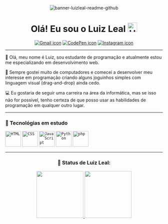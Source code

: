 <div align="center">
    <img src="https://i.ibb.co/1bxP1gZ/banner-luizleal-readme-github.png" alt="banner-luizleal-readme-github" border="0">
    <h1>Olá! Eu sou o Luiz Leal  <img src="https://media.tenor.com/Wx9IEmZZXSoAAAAj/hi.gif" alt=Hand icon" width="30px"/></h1>
</div>
<div align="center">
    <a href="mailto:luizleal.dev@gmail.com?subject=&body=Hi, my name is..."><img src="https://img.shields.io/badge/Gmail-D14836?style=for-the-badge&logo=gmail&logoColor=white" alt="Gmail icon"/></a>
    <a href="https://codepen.io/luiz-dev"><img src="https://img.shields.io/badge/Codepen-000000?style=for-the-badge&logo=codepen&logoColor=white" alt="CodePen icon" /></a>
    <a href="https://instagram.com/luizz.dev?igshid=YmMyMTA2M2Y="><img src="https://img.shields.io/badge/Instagram-E4405F?style=for-the-badge&logo=instagram&logoColor=white" alt="Instagram icon" /></a>
</div>
<hr>
<div>
    <p>👋 Olá, meu nome é Luiz, sou estudante de programação e atualmente estou me especializando em desenvolvimento web.</p>
    <p>🧒 Sempre gostei muito de computadores e comecei a desenvolver meu interesse em programação criando alguns joguinhos simples com linguagem visual (drag-and-drop) ainda cedo.</p>
     <p>💻 Eu gostaria de seguir uma carreira na área da informática, mas se isso não for possível, tenho certeza de que posso usar as habilidades de programação em qualquer outro lugar.</p>
</div>
<hr>
<div>
    <h3>📖 Tecnológias em estudo</h3>
    <div>
       <code><img height="50" src="https://user-images.githubusercontent.com/25181517/192158954-f88b5814-d510-4564-b285-dff7d6400dad.png" alt="HTML" title="HTML" /></code>
       <code><img height="50" src="https://user-images.githubusercontent.com/25181517/183898674-75a4a1b1-f960-4ea9-abcb-637170a00a75.png" alt="CSS" title="CSS" /></code>
       <code><img height="50" src="https://user-images.githubusercontent.com/25181517/117447155-6a868a00-af3d-11eb-9cfe-245df15c9f3f.png" alt="JavaScript" title="JavaScript" /></code>
       <code><img height="50" src="https://user-images.githubusercontent.com/25181517/183423507-c056a6f9-1ba8-4312-a350-19bcbc5a8697.png" alt="Python" title="Python" /></code>
       <code><img height="50" src="https://user-images.githubusercontent.com/25181517/183570228-6a040b9f-3ddf-47a2-a201-743121dac664.png" alt="php" title="php" /></code> 
    </div>
</div>
<hr>
<div align="center">
    <h3>🎯 Status de Luiz Leal:</h3>
    <a href="github.com/Luiz-Developer">
    <img height="150px" src="https://github-readme-stats.vercel.app/api?username=Luiz-Developer&show_icons=true&theme=radical&include_all_commits=true&count_private=true"/>
    <img height="150px" src="https://github-readme-stats.vercel.app/api/top-langs/?username=Luiz-Developer&layout=compact&langs_count=7&theme=radical"/>
    </a>
</div>
